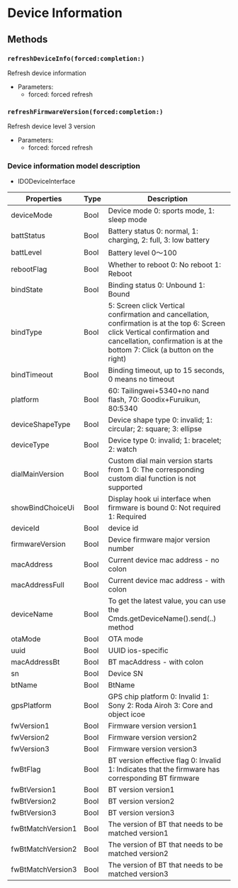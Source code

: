 # Device Information



## Methods

### `refreshDeviceInfo(forced:completion:)`

Refresh device information

- Parameters:
   - forced: forced refresh

### `refreshFirmwareVersion(forced:completion:)`

Refresh device level 3 version

- Parameters:
   - forced: forced refresh



### Device information model description

* IDODeviceInterface

| Properties | Type | Description |
| ----------- | ------- | ----------- |
| deviceMode | Bool | Device mode 0: sports mode, 1: sleep mode |
| battStatus | Bool | Battery status 0: normal, 1: charging, 2: full, 3: low battery |
| battLevel | Bool | Battery level 0～100 |
| rebootFlag | Bool | Whether to reboot 0: No reboot 1: Reboot |
| bindState | Bool | Binding status 0: Unbound 1: Bound |
| bindType | Bool | 5: Screen click Vertical confirmation and cancellation, confirmation is at the top 6: Screen click Vertical confirmation and cancellation, confirmation is at the bottom 7: Click (a button on the right) |
| bindTimeout | Bool | Binding timeout, up to 15 seconds, 0 means no timeout |
| platform | Bool | 60: Tailingwei+5340+no nand flash, 70: Goodix+Furuikun, 80:5340 |
| deviceShapeType | Bool | Device shape type 0: invalid; 1: circular; 2: square; 3: ellipse |
| deviceType | Bool | Device type 0: invalid; 1: bracelet; 2: watch |
| dialMainVersion | Bool | Custom dial main version starts from 1 0: The corresponding custom dial function is not supported |
| showBindChoiceUi | Bool | Display hook ui interface when firmware is bound 0: Not required 1: Required |
| deviceId | Bool | device id |
| firmwareVersion | Bool | Device firmware major version number |
| macAddress | Bool | Current device mac address - no colon |
| macAddressFull | Bool | Current device mac address - with colon |
| deviceName | Bool | To get the latest value, you can use the Cmds.getDeviceName().send(..) method |
| otaMode | Bool | OTA mode |
| uuid | Bool | UUID ios-specific |
| macAddressBt | Bool | BT macAddress - with colon |
| sn | Bool | Device SN |
| btName | Bool | BtName |
| gpsPlatform | Bool | GPS chip platform 0: Invalid 1: Sony 2: Roda Airoh 3: Core and object icoe |
| fwVersion1 | Bool | Firmware version version1 |
| fwVersion2 | Bool | Firmware version version2 |
| fwVersion3 | Bool | Firmware version version3 |
| fwBtFlag | Bool | BT version effective flag 0: Invalid 1: Indicates that the firmware has corresponding BT firmware |
| fwBtVersion1 | Bool | BT version version1 |
| fwBtVersion2 | Bool | BT version version2 |
| fwBtVersion3 | Bool | BT version version3 |
| fwBtMatchVersion1 | Bool | The version of BT that needs to be matched version1 |
| fwBtMatchVersion2 | Bool | The version of BT that needs to be matched version2 |
| fwBtMatchVersion3 | Bool | The version of BT that needs to be matched version3 |